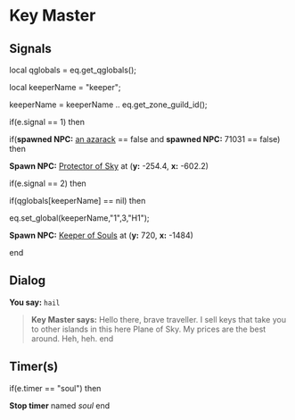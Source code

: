 # Key Master
## Signals

local qglobals = eq.get_qglobals();

local keeperName = "keeper";

keeperName = keeperName .. eq.get_zone_guild_id();

if(e.signal == 1) then 


if(**spawned NPC:**  [an azarack](/npc/71111) == false and **spawned NPC:** 71031 == false) then



**Spawn NPC:**  [Protector of Sky](/npc/71559) at (**y:** -254.4, **x:** -602.2)


if(e.signal == 2) then


if(qglobals[keeperName] == nil) then







eq.set_global(keeperName,"1",3,"H1");



**Spawn NPC:**  [Keeper of Souls](/npc/71575) at (**y:** 720, **x:** -1484)









end

## Dialog

**You say:** `hail`



>**Key Master says:** Hello there, brave traveller. I sell keys that take you to other islands in this here Plane of Sky. My prices are the best around. Heh, heh.
end

## Timer(s)

if(e.timer == "soul") then


**Stop timer** named *soul*
end

